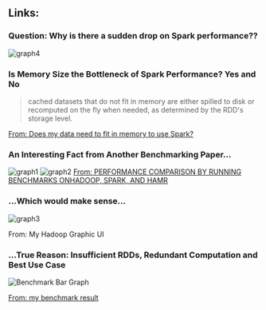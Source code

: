 ## Links:

### Question: Why is there a sudden drop on Spark performance??
![graph4](https://github.com/h4x0rMadness/Note/blob/master/EC528/Spark-demo/img/88r.jpg)



### Is Memory Size the Bottleneck of Spark Performance? Yes and No

>cached datasets that do not fit in memory are either spilled to disk or recomputed on the fly when needed, as determined by the RDD's storage level. 

[From: Does my data need to fit in memory to use Spark?](https://spark.apache.org/faq.html)

	

### An Interesting Fact from Another Benchmarking Paper...
![graph1](https://github.com/h4x0rMadness/Note/blob/master/EC528/Spark-demo/img/89r.jpg)
![graph2](https://github.com/h4x0rMadness/Note/blob/master/EC528/Spark-demo/img/90r.jpg)
[From: PERFORMANCE COMPARISON BY RUNNING BENCHMARKS ONHADOOP, SPARK, AND HAMR](https://udspace.udel.edu/bitstream/handle/19716/17628/2015_LiuLu_MS.pdf)

### ...Which would make sense...

![graph3](https://github.com/h4x0rMadness/Note/blob/master/EC528/Spark-demo/img/91r.jpg)

From: My Hadoop Graphic UI
### ...True Reason: Insufficient RDDs, Redundant Computation and Best Use Case
![Benchmark Bar Graph](https://github.com/h4x0rMadness/Note/blob/master/EC528/Spark-demo/img/92r.jpg)

[From: my benchmark result](https://docs.google.com/presentation/d/1NgW_wVI9jGW7v0X-wA9BJ5P7Y8_vDF1GhuCA8n1NmFs/edit?ts=5e7bf721#slide=id.g720af4914c_2_113)


